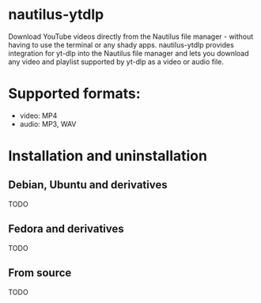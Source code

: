 # nautilus-ytdlp

Download YouTube videos directly from the Nautilus file manager - without having to use the terminal
or any shady apps.
nautilus-ytdlp provides integration for yt-dlp into the Nautilus file manager and lets you download
any video and playlist supported by yt-dlp as a video or audio file.

# Supported formats:
* video: MP4
* audio: MP3, WAV

# Installation and uninstallation

## Debian, Ubuntu and derivatives
TODO

## Fedora and derivatives
TODO

## From source
TODO

